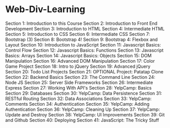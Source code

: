 # Web-Div-Learning

Section 1: Introduction to this Course
Section 2: Introduction to Front End Development Section 3: Introduction to HTML
Section 4: Intermediate HTML
Section 5: Introduction to CSS
Section 6: Intermediate CSS
Section 7: Bootstrap (3)
Section 8: Bootstrap 4!
Section 9: Bootstrap 4: Flexbox and Layout Section 10: Introduction to JavaScript
Section 11: Javascript Basics: Control Flow Section 12: Javascript Basics: Functions
Section 13: Javascript Basics: Arrays
Section 14: Javascript Basics: Objects
Section 15: DOM Manipulation
Section 16: Advanced DOM Manipulation Section 17: Color Game Project
Section 18: Intro to jQuery
Section 19: Advanced jQuery
Section 20: Todo List Projects
Section 21: OPTIONAL Project: Patatap Clone Section 22: Backend Basics
Section 23: The Command Line
Section 24: Node JS
Section 25: Server Side Frameworks
Section 26: Intermediate Express
Section 27: Working With API's
Section 28: YelpCamp: Basics
Section 29: Databases
Section 30: YelpCamp: Data Persistence
Section 31: RESTful Routing
Section 32: Data Associations
Section 33: YelpCamp: Comments
Section 34: Authentication
Section 35: YelpCamp: Adding Authentication Section 36: YelpCamp: Cleaning Up
Section 37: YelpCamp: Update and Destroy Section 38: YelpCamp: UI Improvements Section 39: Git and Github
Section 40: Deploying
Section 41: JavaScript: The Tricky Stuff
